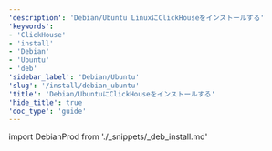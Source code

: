 ```yaml
---
'description': 'Debian/Ubuntu LinuxにClickHouseをインストールする'
'keywords':
- 'ClickHouse'
- 'install'
- 'Debian'
- 'Ubuntu'
- 'deb'
'sidebar_label': 'Debian/Ubuntu'
'slug': '/install/debian_ubuntu'
'title': 'Debian/UbuntuにClickHouseをインストールする'
'hide_title': true
'doc_type': 'guide'
---
```


import DebianProd from './_snippets/_deb_install.md'

<DebianProd/>
